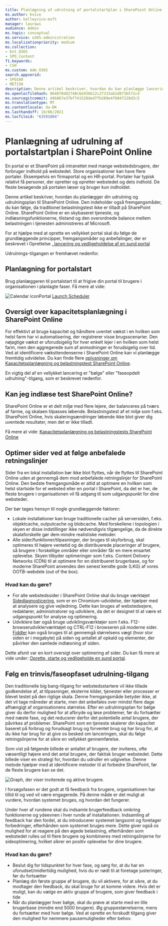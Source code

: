 ```yaml
---
title: Planlægning af udrulning af portalstartplan i SharePoint Online
ms.author: kvice
author: kelleyvice-msft
manager: laurawi
audience: Admin
ms.topic: conceptual
ms.service: o365-administration
ms.localizationpriority: medium
ms.collection:
- Ent_O365
- SPO_Content
f1.keywords:
- CSH
ms.custom: Adm_O365
search.appverid:
- SPO160
- MET150
description: Denne artikel beskriver, hvordan du kan planlægge lanceringen af portalen i SharePoint Online, og hvilke trin du skal tage for en vellykket lancering
ms.openlocfilehash: 064870dd2748c6e936b12c2f333ab1d873b572cd
ms.sourcegitcommit: d4b867e37bf741528ded7fb289e4f6847228d2c5
ms.translationtype: MT
ms.contentlocale: da-DK
ms.lasthandoff: 10/06/2021
ms.locfileid: "63591004"
---
```

# <a name="planning-your-portal-launch-roll-out-plan-in-sharepoint-online"></a>Planlægning af udrulning af portalstartplan i SharePoint Online

En portal er et SharePoint på intranettet med mange webstedsbrugere, der forbruger indhold på webstedet. Store organisationer kan have flere portaler. Eksempelvis en firmaportal og en HR-portal. Portaler har typisk relativt få personer, der opretter og opretter webstedet og dets indhold. De fleste besøgende på portalen læser og bruger kun indholdet.

Denne artikel beskriver, hvordan du planlægger din udrulning og udrulningsplan til SharePoint Online. Den indeholder også fremgangsmåder, du kan følge, da traditionel belastningstest ikke er tilladt på SharePoint Online. SharePoint Online er en skybaseret tjeneste, og indlæsningsfunktionerne, tilstand og den overordnede balance mellem belastningen i tjenesten administreres af Microsoft.

For at hjælpe med at oprette en vellykket portal skal du følge de grundlæggende principper, fremgangsmåder og anbefalinger, der er beskrevet i Oprettelse [, lancering og vedligeholdelse af en sund portal](/sharepoint/portal-health) 

Udrulnings-tilgangen er fremhævet nedenfor.

## <a name="portal-launch-scheduler"></a>Planlægning for portalstart

Brug planlæggeren til portalstart til at frigive din portal til brugere i organisationen i planlagte faser. Få mere at vide: 

![Calendar iconPortal](https://docs.microsoft.com/Office/media/icons/calendar.png "Planlægning for portalstart") [Launch Scheduler](https://docs.microsoft.com/microsoft-365/enterprise/portallaunchscheduler)  



## <a name="overview-of-capacity-planning-in-sharepoint-online"></a>Oversigt over kapacitetsplanlægning i SharePoint Online
For effektivt at bruge kapacitet og håndtere uventet vækst i en hvilken som helst farm har vi automatisering, der registrerer visse brugsscenarier. Den nøjagtige vækst er uforudsigelig for hver enkelt lejer i en hvilken som helst farm, men den aggregerede sum af anmodninger er forudsigelig over tid. Ved at identificere væksttendenserne i SharePoint Online kan vi planlægge fremtidig udvidelse. Du kan finde flere [oplysninger om Kapacitetsplanlægning og belastningstest SharePoint Online](capacity-planning-and-load-testing-sharepoint-online.md).

En vigtig del af en vellykket lancering er "bølge" eller "faseopdelt udrulning"-tilgang, som er beskrevet nedenfor. 

## <a name="can-i-load-test-sharepoint-online"></a>Kan jeg indlæse test SharePoint Online?
SharePoint Online er et delt miljø med flere lejere, der balanceres på tværs af farme, og skalaen tilpasses løbende. Belastningstest af et miljø som f.eks. SharePoint Online, hvis skaleringsændringer løbende ikke blot giver dig uventede resultater, men det er ikke tilladt. 

Få mere at vide: [Kapacitetsplanlægning og belastningstests SharePoint Online](capacity-planning-and-load-testing-sharepoint-online.md)

## <a name="optimize-pages-by-following-recommended-guidelines"></a>Optimer sider ved at følge anbefalede retningslinjer
Sider fra en lokal installation bør ikke blot flyttes, når de flyttes til SharePoint Online uden at gennemgå dem mod anbefalede retningslinjer for SharePoint Online. Den bedste fremgangsmåde er altid at optimere en hvilken som helst startside for et websted eller en portal i SharePoint, da det er her, de fleste brugere i organisationen vil få adgang til som udgangspunkt for dine websteder.

Der bør tages hensyn til nogle grundlæggende faktorer:
- Lokale installationer kan bruge traditionelle cacher på serversiden, f.eks. objektcache, outputcache og blobcache. Med forskellene i topologien i skyen er disse indstillinger ikke nødvendigvis tilgængelige, da de direkte skalaforskelle gør dem mindre realistiske metoder.
- Alle sider/funktioner/tilpasninger, der bruges til skyforbrug, skal optimeres til højere ventetid og de distribuerede placeringer af brugere, så brugere i forskellige områder eller områder får en mere ensartet oplevelse. Skyen tilbyder optimeringer som f.eks. Content Delivery Networks (CDN) til at optimere for en distribueret brugerbase, og for moderne SharePoint anvendes den senest kendte gode (LKG) af vores OOTB-webdele (out of the box).

### <a name="what-to-do"></a>Hvad kan du gøre?
 - For alle webstedssider i SharePoint Online skal du bruge værktøjet [Sidediagnosticering](./page-diagnostics-for-spo.md), som er en Chromium-udvidelse, der hjælper med at analysere og give vejledning. Dette kan bruges af webstedsejere, redaktører, administratorer og udviklere, da det er designet til at være et udgangspunkt for analyse og optimering.
 - Udviklere bør også bruge udviklingsværktøjer som f.eks. F12-browserudviklerværktøjet og CTRL-F12 i browseren på moderne sider. [Fiddler](https://www.telerik.com/download/fiddler) kan også bruges til at gennemgå størrelsens vægt (hvor stor siden er i megabyte) på siden og antallet af opkald og elementer, der påvirker den samlede indlæsning af siden. 

Dette afsnit var en kort oversigt over optimering af sider.  Du kan få mere at vide under:  [Oprette, starte og vedligeholde en sund portal](/sharepoint/portal-health).

## <a name="follow-a-wave--phased-roll-out-approach"></a>Følg en trinvis/faseopfaset udrulning-tilgang
Den traditionelle big bang-tilgang for webstedsstartere vil ikke tillade godkendelse af, at tilpasninger, eksterne kilder, tjenester eller processer er blevet testet på den rigtige skala. Denne fremgangsmåde betyder ikke, at det vil tage måneder at starte, men det anbefales over mindst flere dage afhængigt af organisationens størrelse. Efter en udrulningsplan for bølge giver du derfor mulighed for at afbryde og løse problemer, før du fortsætter med næste fase, og det reducerer derfor det potentielle antal brugere, der påvirkes af problemer. SharePoint som en tjeneste skalerer din kapacitet baseret på forbrug og forudsagt brug og forventet brug og har brug for, at du ikke har brug for at give os besked om lanceringen, skal du følge retningslinjerne for at sikre en vellykket gennemførelse.
  
Som vist på følgende billede er antallet af brugere, der inviteres, ofte væsentligt højere end det antal brugere, der faktisk bruger webstedet. Dette billede viser en strategi for, hvordan du udruller en udgivelse. Denne metode hjælper med at identificere metoder til at forbedre SharePoint, før de fleste brugere kan se det.
  
![Graph, der viser inviterede og aktive brugere.](../media/0bc14a20-9420-4986-b9b9-fbcd2c6e0fb9.png)
  
I forsøgsfasen er det godt at få feedback fra brugere, organisationen har tillid til og ved vil være engagerede. På denne måde er det muligt at vurdere, hvordan systemet bruges, og hvordan det fungerer.
  
Under hver af rundene skal du indsamle brugerfeedback omkring funktionerne og ydeevnen i hver runde af installationen. Indsamling af feedback har den fordel, at du introducerer systemet langsomt og foretager forbedringer, efterhånden som systemet bruges mere. Dette giver også os mulighed for at reagere på den øgede belastning, efterhånden som webstedet rulles ud til flere brugere og kombineres med retningslinjerne for sideoptimering, hvilket sikrer en positiv oplevelse for dine brugere.

### <a name="what-to-do"></a>Hvad kan du gøre?
- Beslut dig for tidspunktet for hver fase, og sørg for, at du har en uforudset/midlertidig mulighed, hvis du er nødt til at foretage justeringer, før du fortsætter
- Planlæg din første gruppe af brugere, du vil aktivere, for at sikre, at du modtager den feedback, du skal bruge for at komme videre.  Hvis det er muligt, kan du vælge en aktiv gruppe af brugere, som giver feedback i tide
- Når du planlægger hver bølge, skal du prøve at starte med en lille brugerbase (mindre end 5000 brugere). Øg gruppestørrelserne, mens du fortsætter med hver bølge. Ved at oprette en forskudt tilgang giver den mulighed for nemmere pausemuligheder efter behov.